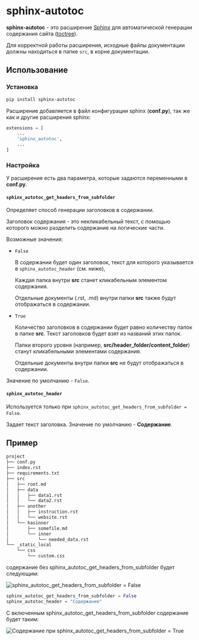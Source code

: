 # sphinx-autotoc

**sphinx-autotoc** - это расширение [Sphinx](https://www.sphinx-doc.org/en/master/)
для автоматической генерации содержания сайта 
([toctree](https://www.sphinx-doc.org/en/master/usage/restructuredtext/directives.html#table-of-contents)).

Для корректной работы расширения, исходные файлы документации должны находиться в папке `src`, в корне документации.

## Использование

### Установка

```bash
pip install sphinx-autotoc
``` 

Расширение добавляется в файл конфигурации sphinx (**conf.py**), так же как и другие расширения sphinx:

```python
extensions = [
    ...
    'sphinx_autotoc',
    ...
]
```

### Настройка

У расширения есть два параметра, которые задаются переменными в **conf.py**.

#### ``sphinx_autotoc_get_headers_from_subfolder``

Определяет способ генерации заголовков в содержании.

Заголовок содержания - это некликабельный текст, с помощью которого можно 
разделить содержание на логические части.

Возможные значения:

- ``False``

  В содержании будет один заголовок, текст для которого указывается в ``sphinx_autotoc_header`` (см. ниже),

  Каждая папка внутри **src** станет кликабельным элементом содержания.

  Отдельные документы (.rst, .md) внутри папки **src** также будут отображаться в содержании.
  
- ``True``

  Количество заголовков в содержании будет равно количеству папок в папке **src**. Текст заголовков будет
  взят из названий этих папок.

  Папки второго уровня (например, **src/header_folder/content_folder**) станут кликабельными элементами
  содержания.
  
  Отдельные документы внутри папки **src** не будут отображаться в содержании.

Значение по умолчанию - ``False``.

#### ``sphinx_autotoc_header`` 

Используется только при ``sphinx_autotoc_get_headers_from_subfolder = False``.

Задает текст заголовка. Значение по умолчанию - **Содержание**.

## Пример



```bash
project
├── conf.py
├── index.rst
├── requirements.txt
├── src
│   ├── root.md
│   ├── data
│   │   ├── data1.rst
│   │   └── data2.rst
│   ├── another
│   │   ├── instruction.rst
│   │   └── website.rst
│   └── hasinner
│       ├── somefile.md
│       └── inner
│           └── needed_data.rst
└── _static_local
    └── css
        └── custom.css
```
содержание без sphinx_autotoc_get_headers_from_subfolder будет следующим:

![sphinx_autotoc_get_headers_from_subfolder = False](https://imgur.com/xKokPBB.png)

```python
sphinx_autotoc_get_headers_from_subfolder = False 
sphinx_autotoc_header = "Содержание"
```
      


С включенным sphinx_autotoc_get_headers_from_subfolder содержание будет таким:


![Содержание при sphinx_autotoc_get_headers_from_subfolder = True](https://imgur.com/QLYnsIC.png)
